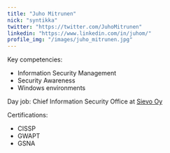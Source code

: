 ```yaml
---
title: "Juho Mitrunen"
nick: "syntikka"
twitter: "https://twitter.com/JuhoMitrunen"
linkedin: "https://www.linkedin.com/in/juhom/"
profile_img: "/images/juho_mitrunen.jpg"
---
```


Key competencies:
* Information Security Management
* Security Awareness
* Windows environments

Day job: Chief Information Security Office at [Sievo Oy](https://www.sievo.com)

Certifications:
* CISSP
* GWAPT
* GSNA
